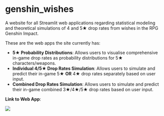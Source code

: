 # genshin_wishes

A website for all Streamlit web applications regarding statistical modeling and theoretical simulations of 4 and 5★ drop rates from wishes in the RPG Genshin Impact.

These are the web apps the site currently has:

- **5★ Probability Distributions**: Allows users to visualise comprehensive in-game drop rates as probability distributions for 5★ characters/weapons.
- **Individual 4/5★ Drop Rates Simulation**: Allows users to simulate and predict their in-game 5★ **OR** 4★ drop rates separately based on user input.
- **Combined Drop Rates Simulation**: Allows users to simulate and predict their in-game combined 3★/4★/5★ drop rates based on user input.

**Link to Web App**:

[<img src="https://static.streamlit.io/badges/streamlit_badge_black_white.svg">](<https://gi-wish.streamlit.app>)
